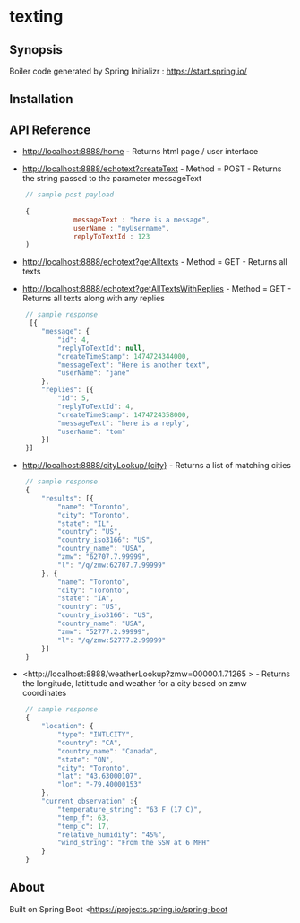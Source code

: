 # texting


## Synopsis

Boiler code generated by Spring Initializr : <https://start.spring.io/>



## Installation



## API Reference
* <http://localhost:8888/home> - Returns html page / user interface

* <http://localhost:8888/echotext?createText> - Method = POST - Returns the string passed to the parameter messageText 	

```javascript
	// sample post payload
		
	{	
		    	messageText : "here is a message",	
		    	userName : "myUsername",
		    	replyToTextId : 123
	)	
```			   
* <http://localhost:8888/echotext?getAlltexts> - Method = GET - Returns all texts 	


* <http://localhost:8888/echotext?getAllTextsWithReplies> - Method = GET - Returns all texts along with any replies

```javascript
	// sample response
	 [{
		"message": {
			"id": 4,
			"replyToTextId": null,
			"createTimeStamp": 1474724344000,
			"messageText": "Here is another text",
			"userName": "jane"
		},
		"replies": [{
			"id": 5,
			"replyToTextId": 4,
			"createTimeStamp": 1474724358000,
			"messageText": "here is a reply",
			"userName": "tom"
		}]
	}]
```
* <http://localhost:8888/cityLookup/{city}> - Returns a list of matching cities 
```javascript
	// sample response
	{
		"results": [{
			"name": "Toronto",
			"city": "Toronto",
			"state": "IL",
			"country": "US",
			"country_iso3166": "US",
			"country_name": "USA",
			"zmw": "62707.7.99999",
			"l": "/q/zmw:62707.7.99999"
		}, {
			"name": "Toronto",
			"city": "Toronto",
			"state": "IA",
			"country": "US",
			"country_iso3166": "US",
			"country_name": "USA",
			"zmw": "52777.2.99999",
			"l": "/q/zmw:52777.2.99999"
		}]
	}
```

* <http://localhost:8888/weatherLookup?zmw=00000.1.71265 > - Returns the longitude, latititude and weather for a city based on zmw coordinates 
```javascript
	// sample response
	{
		"location": {
			"type": "INTLCITY",
			"country": "CA",
			"country_name": "Canada",
			"state": "ON",
			"city": "Toronto",
			"lat": "43.63000107",
			"lon": "-79.40000153"
		},
		"current_observation" :{
			"temperature_string": "63 F (17 C)",
			"temp_f": 63,
			"temp_c": 17,
			"relative_humidity": "45%",
			"wind_string": "From the SSW at 6 MPH"
		}
	}
```

## About
Built on Spring Boot <https://projects.spring.io/spring-boot





